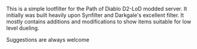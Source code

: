 This is a simple lootfilter for the Path of Diablo D2-LoD modded server.
It initially was built heavily upon Synfilter and Darkgale's excellent filter.
It mostly contains additions and modifications to show items suitable for low level dueling.

Suggestions are always welcome

